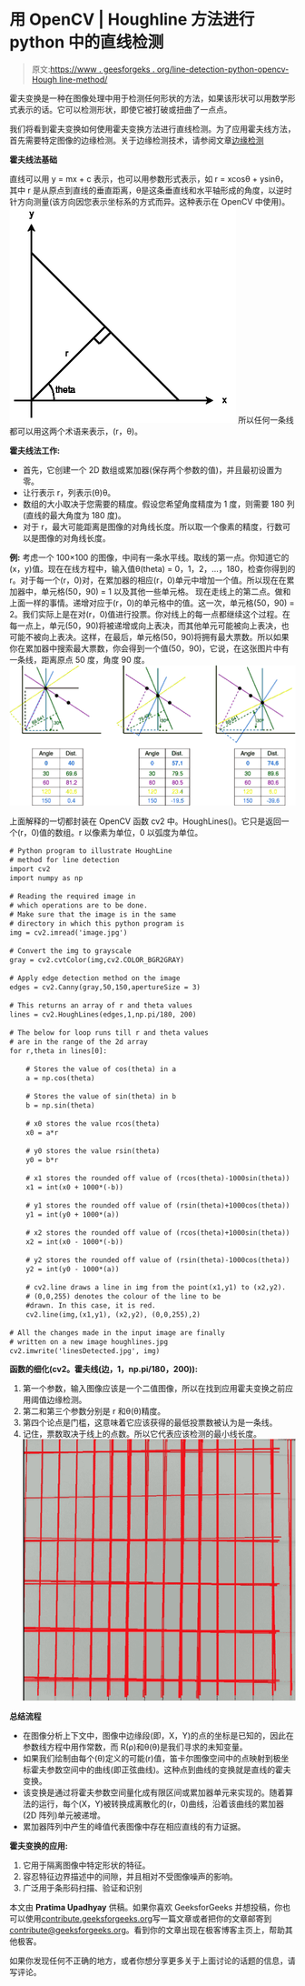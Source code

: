 # 用 OpenCV | Houghline 方法进行 python 中的直线检测

> 原文:[https://www . geesforgeks . org/line-detection-python-opencv-Hough line-method/](https://www.geeksforgeeks.org/line-detection-python-opencv-houghline-method/)

霍夫变换是一种在图像处理中用于检测任何形状的方法，如果该形状可以用数学形式表示的话。它可以检测形状，即使它被打破或扭曲了一点点。

我们将看到霍夫变换如何使用霍夫变换方法进行直线检测。为了应用霍夫线方法，首先需要特定图像的边缘检测。关于边缘检测技术，请参阅文章[边缘检测](http://contribute.geeksforgeeks.org/python-program-to-detect-the-edges-of-an-image-using-opencv-sobel-edge-detection-method/)

**霍夫线法基础**

直线可以用 y = mx + c 表示，也可以用参数形式表示，如 r = xcosθ + ysinθ，其中 r 是从原点到直线的垂直距离，θ是这条垂直线和水平轴形成的角度，以逆时针方向测量(该方向因您表示坐标系的方式而异。这种表示在 OpenCV 中使用)。
[![Houghline Method](img/5de38f48ce575cdcee6bfa656d3d6051.png)](https://media.geeksforgeeks.org/wp-content/uploads/line-detection-1.png) 
所以任何一条线都可以用这两个术语来表示，(r，θ)。

**霍夫线法工作:**

*   首先，它创建一个 2D 数组或累加器(保存两个参数的值)，并且最初设置为零。
*   让行表示 r，列表示(θ)θ。
*   数组的大小取决于您需要的精度。假设您希望角度精度为 1 度，则需要 180 列(直线的最大角度为 180 度)。
*   对于 r，最大可能距离是图像的对角线长度。所以取一个像素的精度，行数可以是图像的对角线长度。

**例:**
考虑一个 100×100 的图像，中间有一条水平线。取线的第一点。你知道它的(x，y)值。现在在线方程中，输入值θ(theta) = 0，1，2，…，180，检查你得到的 r。对于每一个(r，0)对，在累加器的相应(r，0)单元中增加一个值。所以现在在累加器中，单元格(50，90) = 1 以及其他一些单元格。
现在走线上的第二点。做和上面一样的事情。递增对应于(r，0)的单元格中的值。这一次，单元格(50，90) = 2。我们实际上是在对(r，0)值进行投票。你对线上的每一点都继续这个过程。在每一点上，单元(50，90)将被递增或向上表决，而其他单元可能被向上表决，也可能不被向上表决。这样，在最后，单元格(50，90)将拥有最大票数。所以如果你在累加器中搜索最大票数，你会得到一个值(50，90)，它说，在这张图片中有一条线，距离原点 50 度，角度 90 度。
[![Hough_transform_diagram](img/deb400364333899eccb9128d74ee76c0.png)](https://media.geeksforgeeks.org/wp-content/uploads/line-detection-2.png)

上面解释的一切都封装在 OpenCV 函数 cv2 中。HoughLines()。它只是返回一个(r，0)值的数组。r 以像素为单位，0 以弧度为单位。

```
# Python program to illustrate HoughLine
# method for line detection
import cv2
import numpy as np

# Reading the required image in 
# which operations are to be done. 
# Make sure that the image is in the same 
# directory in which this python program is
img = cv2.imread('image.jpg')

# Convert the img to grayscale
gray = cv2.cvtColor(img,cv2.COLOR_BGR2GRAY)

# Apply edge detection method on the image
edges = cv2.Canny(gray,50,150,apertureSize = 3)

# This returns an array of r and theta values
lines = cv2.HoughLines(edges,1,np.pi/180, 200)

# The below for loop runs till r and theta values 
# are in the range of the 2d array
for r,theta in lines[0]:

    # Stores the value of cos(theta) in a
    a = np.cos(theta)

    # Stores the value of sin(theta) in b
    b = np.sin(theta)

    # x0 stores the value rcos(theta)
    x0 = a*r

    # y0 stores the value rsin(theta)
    y0 = b*r

    # x1 stores the rounded off value of (rcos(theta)-1000sin(theta))
    x1 = int(x0 + 1000*(-b))

    # y1 stores the rounded off value of (rsin(theta)+1000cos(theta))
    y1 = int(y0 + 1000*(a))

    # x2 stores the rounded off value of (rcos(theta)+1000sin(theta))
    x2 = int(x0 - 1000*(-b))

    # y2 stores the rounded off value of (rsin(theta)-1000cos(theta))
    y2 = int(y0 - 1000*(a))

    # cv2.line draws a line in img from the point(x1,y1) to (x2,y2).
    # (0,0,255) denotes the colour of the line to be 
    #drawn. In this case, it is red. 
    cv2.line(img,(x1,y1), (x2,y2), (0,0,255),2)

# All the changes made in the input image are finally
# written on a new image houghlines.jpg
cv2.imwrite('linesDetected.jpg', img)
```

**函数的细化(cv2。霍夫线(边，1，np.pi/180，200)):**

1.  第一个参数，输入图像应该是一个二值图像，所以在找到应用霍夫变换之前应用阈值边缘检测。
2.  第二和第三个参数分别是 r 和θ(θ)精度。
3.  第四个论点是门槛，这意味着它应该获得的最低投票数被认为是一条线。
4.  记住，票数取决于线上的点数。所以它代表应该检测的最小线长度。
    ![The output image will look like:](img/aa5dda640738ab8fc0d398c2cef0d333.png)

**总结流程**

*   在图像分析上下文中，图像中边缘段(即，X，Y)的点的坐标是已知的，因此在参数线方程中用作常数，而 R(ρ)和θ(θ)是我们寻求的未知变量。
*   如果我们绘制由每个(θ)定义的可能(r)值，笛卡尔图像空间中的点映射到极坐标霍夫参数空间中的曲线(即正弦曲线)。这种点到曲线的变换就是直线的霍夫变换。
*   该变换是通过将霍夫参数空间量化成有限区间或累加器单元来实现的。随着算法的运行，每个(X，Y)被转换成离散化的(r，0)曲线，沿着该曲线的累加器(2D 阵列)单元被递增。
*   累加器阵列中产生的峰值代表图像中存在相应直线的有力证据。

**霍夫变换的应用:**

1.  它用于隔离图像中特定形状的特征。
2.  容忍特征边界描述中的间隙，并且相对不受图像噪声的影响。
3.  广泛用于条形码扫描、验证和识别

本文由 **Pratima Upadhyay** 供稿。如果你喜欢 GeeksforGeeks 并想投稿，你也可以使用[contribute.geeksforgeeks.org](http://www.contribute.geeksforgeeks.org)写一篇文章或者把你的文章邮寄到 contribute@geeksforgeeks.org。看到你的文章出现在极客博客主页上，帮助其他极客。

如果你发现任何不正确的地方，或者你想分享更多关于上面讨论的话题的信息，请写评论。